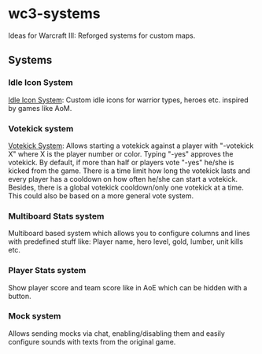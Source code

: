 # wc3-systems

Ideas for Warcraft III: Reforged systems for custom maps.

## Systems

### Idle Icon System

[Idle Icon System](https://github.com/tdauth/wc3-idle-icon-system): Custom idle icons for warrior types, heroes etc. inspired by games like AoM.

### Votekick system

[Votekick System](https://github.com/tdauth/wc3-votekick-system): Allows starting a votekick against a player with "-votekick X" where X is the player number or color. Typing "-yes" approves the votekick. By default, if more than half or players vote "-yes" he/she is kicked from the game. There is a time limit how long the votekick lasts and every player has a cooldown on how often he/she can start a votekick. Besides, there is a global votekick cooldown/only one votekick at a time.
This could also be based on a more general vote system.

### Multiboard Stats system

Multiboard based system which allows you to configure columns and lines with predefined stuff like: Player name, hero level, gold, lumber, unit kills etc.

### Player Stats system

Show player score and team score like in AoE which can be hidden with a button.

### Mock system

Allows sending mocks via chat, enabling/disabling them and easily configure sounds with texts from the original game.

